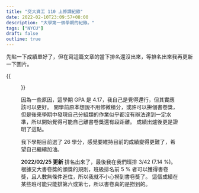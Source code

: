 ```yaml
---
title: "交大資工 110 上修課紀錄"
date: 2022-02-10T23:09:57+08:00
description: "大學第一個學期的紀錄。"
tags: ["NYCU"]
draft: false
outline: true
---
```


先貼一下成績單好了，但在寫這篇文章的當下排名還沒出來，等排名出來我再更新一下圖片。

{{<figure src="/image/1101-grade.png" title="110-1 成績單">}}

因為一些原因，這學期 GPA 是 4.17，我自己是覺得還行，但其實應該可以更好。
開學前原本想說不用修微積分，或許可以拚個書卷獎，但是後來學期中發現自己分組類的作業似乎都沒有辦法達到一定水準，所以開始覺得可能自己離書卷獎還有段距離。
成績出爐後更是證明了這點。

我下學期目前選了 26 學分，感覺要維持目前的成績變得更難了，希望自己繼續加油。

**2022/02/25 更新**
排名出來了，最後我在我們班排 3/42 (7.14 %)。根據交大書卷獎的頒獎的規則，班級排名前 5 % 者可以獲得書卷獎，且人數無條件進位，所以我就不小心撈到書卷獎了。
這個成績在某些班可能只能排第六或第七，所以書卷真的是撈到的。
